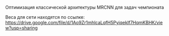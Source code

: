 
Оптимизация классической архитектуры MRCNN для задач чемпионата



Веса для сети находятся по ссылке: https://drive.google.com/file/d/1Ao9Zr1mhlcaLqfH5Pyiqeklf7HqmKBHK/view?usp=sharing